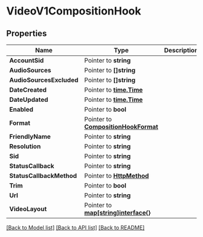 # VideoV1CompositionHook

## Properties

Name | Type | Description | Notes
------------ | ------------- | ------------- | -------------
**AccountSid** | Pointer to **string** |  | [optional] 
**AudioSources** | Pointer to **[]string** |  | [optional] 
**AudioSourcesExcluded** | Pointer to **[]string** |  | [optional] 
**DateCreated** | Pointer to [**time.Time**](time.Time.md) |  | [optional] 
**DateUpdated** | Pointer to [**time.Time**](time.Time.md) |  | [optional] 
**Enabled** | Pointer to **bool** |  | [optional] 
**Format** | Pointer to [**CompositionHookFormat**](composition_hook_format.md) |  | [optional] 
**FriendlyName** | Pointer to **string** |  | [optional] 
**Resolution** | Pointer to **string** |  | [optional] 
**Sid** | Pointer to **string** |  | [optional] 
**StatusCallback** | Pointer to **string** |  | [optional] 
**StatusCallbackMethod** | Pointer to [**HttpMethod**](http_method.md) |  | [optional] 
**Trim** | Pointer to **bool** |  | [optional] 
**Url** | Pointer to **string** |  | [optional] 
**VideoLayout** | Pointer to [**map[string]interface{}**](.md) |  | [optional] 

[[Back to Model list]](../README.md#documentation-for-models) [[Back to API list]](../README.md#documentation-for-api-endpoints) [[Back to README]](../README.md)


